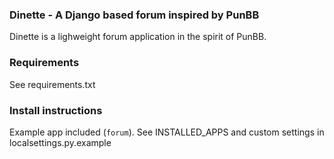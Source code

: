 ### Dinette - A Django based forum inspired by PunBB

Dinette is a lighweight forum application in the spirit of PunBB. 

### Requirements

See requirements.txt

### Install instructions

Example app included (``forum``). 
See INSTALLED_APPS and custom settings in localsettings.py.example

